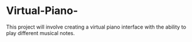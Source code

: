 # Virtual-Piano-
This project will involve creating a virtual piano interface with the ability to play different musical notes.
